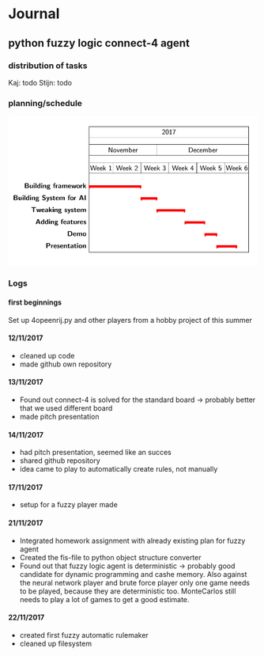 # Journal

## python fuzzy logic connect-4 agent

### distribution of tasks

Kaj: todo
Stijn: todo

### planning/schedule

<img src="planning.png"> </img>

### Logs

#### first beginnings

Set up 4opeenrij.py and other players from a hobby project of this summer

#### 12/11/2017

- cleaned up code 
- made github own repository

#### 13/11/2017

- Found out connect-4 is solved for the standard board -> probably better that we used different board
- made pitch presentation

#### 14/11/2017

- had pitch presentation, seemed like an succes
- shared github repository
- idea came to play to automatically create rules, not manually

#### 17/11/2017

- setup for a fuzzy player made

#### 21/11/2017

- Integrated homework assignment with already existing plan for fuzzy agent
- Created the fis-file to python object structure converter
- Found out that fuzzy logic agent is deterministic -> probably good candidate for dynamic programming and cashe memory. Also against the neural network player and brute force player only one game needs to be played, because they are deterministic too. MonteCarlos still needs to play a lot of games to get a good estimate.

#### 22/11/2017

- created first fuzzy automatic rulemaker
- cleaned up filesystem
